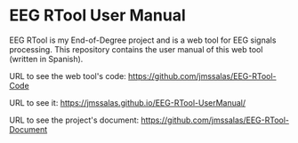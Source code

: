# EEG RTool User Manual
EEG RTool is my End-of-Degree project and is a web tool for EEG signals processing. This repository contains the user manual of this web tool (written in Spanish).


URL to see the web tool's code: https://github.com/jmssalas/EEG-RTool-Code

URL to see it: https://jmssalas.github.io/EEG-RTool-UserManual/

URL to see the project's document: https://github.com/jmssalas/EEG-RTool-Document